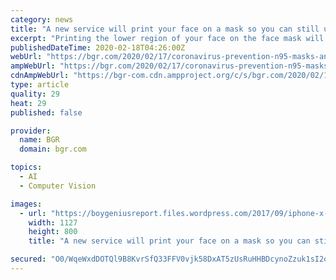 ```yaml
---
category: news
title: "A new service will print your face on a mask so you can still unlock your phone while avoiding germs"
excerpt: "Printing the lower region of your face on the face mask will probably be enough to bypass phones that use that less-than-secure 2D face unlock technology. 2D face recognition is not safe to use with banking apps and other sensitive services. Made this service that prints your face on an N95 mask, so you can protect people from viral epidemics ..."
publishedDateTime: 2020-02-18T04:26:00Z
webUrl: "https://bgr.com/2020/02/17/coronavirus-prevention-n95-masks-and-iphone-face-id-screen-unlock/"
ampWebUrl: "https://bgr.com/2020/02/17/coronavirus-prevention-n95-masks-and-iphone-face-id-screen-unlock/amp/"
cdnAmpWebUrl: "https://bgr-com.cdn.ampproject.org/c/s/bgr.com/2020/02/17/coronavirus-prevention-n95-masks-and-iphone-face-id-screen-unlock/amp/"
type: article
quality: 29
heat: 29
published: false

provider:
  name: BGR
  domain: bgr.com

topics:
  - AI
  - Computer Vision

images:
  - url: "https://boygeniusreport.files.wordpress.com/2017/09/iphone-x-face-id.jpg?quality=98&#038;strip=all"
    width: 1127
    height: 800
    title: "A new service will print your face on a mask so you can still unlock your phone while avoiding germs"

secured: "O0/WqeWxdDOTQl9B8KvrSfQ33FFV0vjk58DxAT5zUsRuHHBDcynoZzuk1sI2o0f7yQJWxZ/v0zswrKJEYis6Rharna3bYuMZjPpg/vk0WkJAuilAD/OIxEgk1NDtgzK0Q8VnJWMwC7dUeq4M+b3oOJop77RK/d+UM8qC6BuPJ8a3iRquM4/fc1yKE1JWRGRnigyHCq4UKLAvRf8wa7yAxbNKNcoSEhL1Dxs0ejYeMGlJI8JIG4TQ++zRiD/tWB+go1QhD4qlgUVS/0Rdf5sLlyxrlSffFxrkCEYUhSyHWKG7N4X6A+ag0ufw8moNeE3M;l/D7r+IkT+S8DWsq+mER9A=="
---
```


